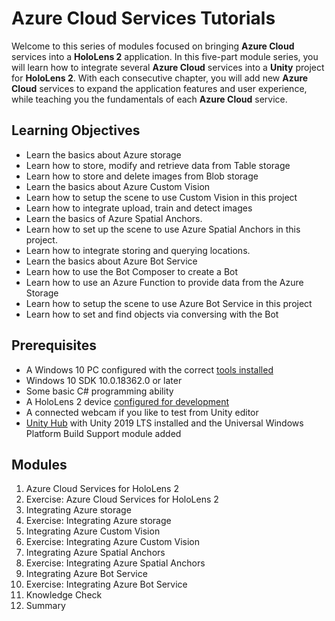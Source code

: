 # Azure Cloud Services Tutorials
Welcome to this series of modules focused on bringing **Azure Cloud** services into a **HoloLens 2** application. In this five-part module series, you will learn how to integrate several **Azure Cloud** services into a **Unity** project for **HoloLens 2**. With each consecutive chapter, you will add new **Azure Cloud** services to expand the application features and user experience, while teaching you the fundamentals of each **Azure Cloud** service.
## Learning Objectives
* Learn the basics about Azure storage
* Learn how to store, modify and retrieve data from Table storage
* Learn how to store and delete images from Blob storage
* Learn the basics about Azure Custom Vision
* Learn how to setup the scene to use Custom Vision in this project
* Learn how to integrate upload, train and detect images
* Learn the basics of Azure Spatial Anchors.
* Learn how to set up the scene to use Azure Spatial Anchors in this project.
* Learn how to integrate storing and querying locations.
* Learn the basics about Azure Bot Service
* Learn how to use the Bot Composer to create a Bot
* Learn how to use an Azure Function to provide data from the Azure Storage
* Learn how to setup the scene to use Azure Bot Service in this project
* Learn how to set and find objects via conversing with the Bot


## Prerequisites



* A Windows 10 PC configured with the correct [tools installed](../../install-the-tools.md)
* Windows 10 SDK 10.0.18362.0 or later
* Some basic C# programming ability
* A HoloLens 2 device [configured for development](../../platform-capabilities-and-apis/using-visual-studio.md#enabling-developer-mode)
* A connected webcam if you like to test from Unity editor
* <a href="https://docs.unity3d.com/Manual/GettingStartedInstallingHub.html" target="_blank">Unity Hub</a> with Unity 2019 LTS installed and the Universal Windows Platform Build Support module added


## Modules
1. Azure Cloud Services for HoloLens 2
2. Exercise: Azure Cloud Services for HoloLens 2
3. Integrating Azure storage
4. Exercise: Integrating Azure storage
5. Integrating Azure Custom Vision
6. Exercise: Integrating Azure Custom Vision
7. Integrating Azure Spatial Anchors
8. Exercise: Integrating Azure Spatial Anchors
9. Integrating Azure Bot Service
10. Exercise: Integrating Azure Bot Service
11. Knowledge Check
12. Summary















